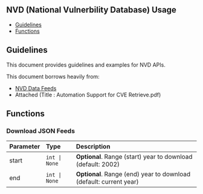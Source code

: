 ## NVD (National Vulnerbility Database) Usage

* [Guidelines](#guidelines)
* [Functions](#functions)

## Guidelines

This document provides guidelines and examples for NVD APIs. 

This document borrows heavily from:
- [NVD Data Feeds](https://nvd.nist.gov/vuln/data-feeds) 
- Attached (Title : Automation Support for CVE Retrieve.pdf)

## Functions

### Download JSON Feeds

| Parameter | Type | Description |
| :--- | :--- | :--- |
| start | `int \| None` | **Optional**. Range (start) year to download (default: 2002) |
| end | `int \| None` | **Optional**. Range (end) year to download (default: current year) |
